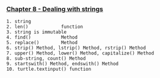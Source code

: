 ### [Chapter 8 - Dealing with strings](http://pybook.subeen.com/string-python/)
    1. string
    2. len()            function
    3. string is immutable
    4. find()           Method
    5. replace()        Method
    6. strip() Method, lstrip() Method, rstrip() Method
    7. upper() Method, lower() Method, capitalize() Method
    8. sub-string, count() Method
    9. startswith() Method, endswith() Method
    10. turtle.textinput() function